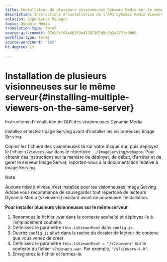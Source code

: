 ```yaml
---
title: Installation de plusieurs visionneuses Dynamic Media sur le même serveur
description: Instructions d’installation de l’API Dynamic Media Viewers.
solution: Experience Manager
topic: Dynamic Media
translation-type: tm+mt
source-git-commit: 07eb6cf84a46753b41307187d5c5b2a077fa9009
workflow-type: tm+mt
source-wordcount: '162'
ht-degree: 1%

---
```



# Installation de plusieurs visionneuses sur le même serveur{#installing-multiple-viewers-on-the-same-server}

<!-- Updated January 13, 2021 from https://wiki.corp.adobe.com/pages/viewpage.action?spaceKey=scene7qa&title=s7Viewers%2C+S7SDK%2C+S7OnDemand+Release+Notes - Contact is Sasha -->

Instructions d’installation de l’API des visionneuses Dynamic Media.

Installez et testez Image Serving avant d’installer les visionneuses Image Serving.

Copiez les fichiers des visionneuses IS sur votre disque dur, puis déployez le fichier `s7viewers.war` dans le répertoire `../ImageServing/webapps`. Pour obtenir des instructions sur la manière de déployer, de début, d’arrêter et de gérer le serveur Image Server, reportez-vous à la documentation relative à Image Serving.

>[!NOTE]
>
>Aucune mise à niveau n’est installée pour les visionneuses Image Serving. Adobe vous recommande de sauvegarder tout répertoire de lecteurs Dynamic Media (s7viewers) existant avant de poursuivre l’installation.

**Pour installer plusieurs visionneuses sur le même serveur**

1. Renommez le fichier .war dans le contexte souhaité et déployez-le à l’emplacement souhaité.
1. Définissez le paramètre `this.isViewerRoot` dans `config.js`.
1. Ouvrez `config.js` situé dans la racine du dossier de lecteur de contenu que vous venez de créer.
1. Définissez le paramètre `this.isViewerRoot = "/s7viewers"` sur le contexte du fichier `s7viewers.war`. Par exemple, `"/s7viewers-4.0"`.
1. Enregistrez le fichier et fermez-le.
